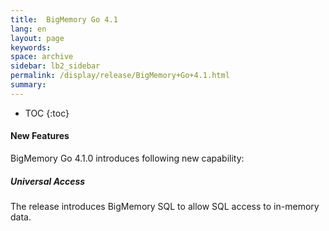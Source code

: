 ```yaml
---
title:  BigMemory Go 4.1  
lang: en
layout: page
keywords:
space: archive
sidebar: lb2_sidebar
permalink: /display/release/BigMemory+Go+4.1.html
summary:
---
```



* TOC
{:toc}


#### **New Features**

BigMemory Go 4.1.0 introduces following new capability:

##### **Universal Access**

The release introduces BigMemory SQL to allow SQL access to in-memory data.

  


